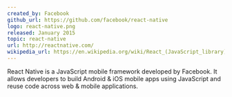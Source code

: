 ```yaml
---
created_by: Facebook
github_url: https://github.com/facebook/react-native
logo: react-native.png
released: January 2015
topic: react-native
url: http://reactnative.com/
wikipedia_url: https://en.wikipedia.org/wiki/React_(JavaScript_library)#React_Native
---
```

React Native is a JavaScript mobile framework developed by Facebook. It allows developers to build Android & iOS mobile apps using JavaScript and reuse code across web & mobile applications.